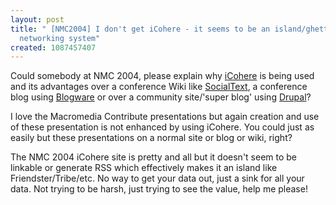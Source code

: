 ```yaml
---
layout: post
title: " [NMC2004] I don't get iCohere - it seems to be an island/ghetto/closed  social
  networking system"
created: 1087457407
---
```

Could somebody at NMC 2004, please explain why <a href="http://icohere.com/">iCohere</a> is being used and its advantages over a conference Wiki like <a href="http://www.socialtext.com/">SocialText</a>, a conference blog using <a href="http://blog.blogware.com/blog">Blogware</a> or over a community site/'super blog' using <a href="http://drupal.org/">Drupal</a>?

I love the Macromedia Contribute presentations but again creation and use of these presentation is not enhanced by using iCohere.  You could just as easily but these presentations on a normal site or blog or wiki, right?

The NMC 2004 iCohere site is pretty and all but it doesn't seem to be linkable or generate RSS which effectively makes it an island like Friendster/Tribe/etc.  No way to get your data out, just a sink for all your data.  Not trying to be harsh, just trying to see the value, help me please!



